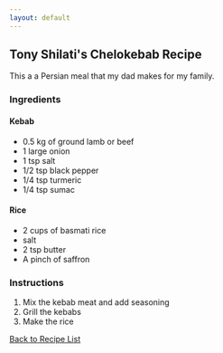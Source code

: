 ```yaml
---
layout: default
---
```


## Tony Shilati's Chelokebab Recipe

This a a Persian meal that my dad makes for my family. 

### Ingredients
#### Kebab
*   0.5 kg of ground lamb or beef
*   1 large onion
*   1 tsp salt
*   1/2 tsp black pepper
*   1/4 tsp turmeric
*   1/4 tsp sumac

#### Rice
*   2 cups of basmati rice
*   salt
*   2 tsp butter
*   A pinch of saffron


### Instructions
1. Mix the kebab meat and add seasoning 
2. Grill the kebabs
3. Make the rice


[Back to Recipe List](../)